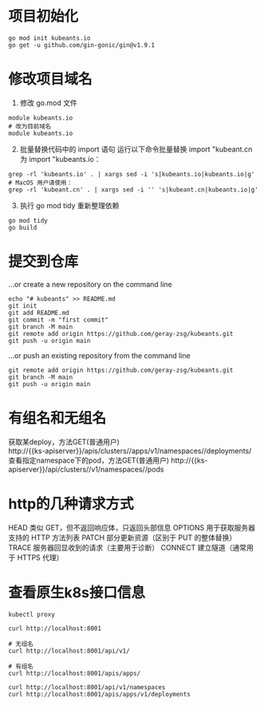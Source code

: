 # 项目初始化
```
go mod init kubeants.io
go get -u github.com/gin-gonic/gin@v1.9.1
```

# 修改项目域名
1. 修改 go.mod 文件
```
module kubeants.io
# 改为目前域名
module kubeants.io
```
2. 批量替换代码中的 import 语句 运行以下命令批量替换 import "kubeant.cn 为 import "kubeants.io：
```
grep -rl 'kubeants.io' . | xargs sed -i 's|kubeants.io|kubeants.io|g'
# MacOS 用户请使用：
grep -rl 'kubeant.cn' . | xargs sed -i '' 's|kubeant.cn|kubeants.io|g'
```
3. 执行 go mod tidy 重新整理依赖
```
go mod tidy
go build
```


# 提交到仓库
…or create a new repository on the command line
```
echo "# kubeants" >> README.md
git init
git add README.md
git commit -m "first commit"
git branch -M main
git remote add origin https://github.com/geray-zsg/kubeants.git
git push -u origin main
```
…or push an existing repository from the command line
```
git remote add origin https://github.com/geray-zsg/kubeants.git
git branch -M main
git push -u origin main
```

# 有组名和无组名
获取某deploy，方法GET(普通用户)      
http://{{ks-apiserver}}/apis/clusters/<cluster>/apps/v1/namespaces/<namespace>/deployments/<deployment>
查看指定namespace下的pod，方法GET(普通用户)
http://{{ks-apiserver}}/api/clusters/<cluster>/v1/namespaces/<namespace>/pods

# http的几种请求方式
HEAD	类似 GET，但不返回响应体，只返回头部信息
OPTIONS	用于获取服务器支持的 HTTP 方法列表
PATCH	部分更新资源（区别于 PUT 的整体替换）
TRACE	服务器回显收到的请求（主要用于诊断）
CONNECT	建立隧道（通常用于 HTTPS 代理）

# 查看原生k8s接口信息
```
kubectl proxy

curl http://localhost:8001

# 无组名
curl http://localhost:8001/api/v1/

# 有组名
curl http://localhost:8001/apis/apps/

curl http://localhost:8001/api/v1/namespaces
curl http://localhost:8001/apis/apps/v1/deployments

```